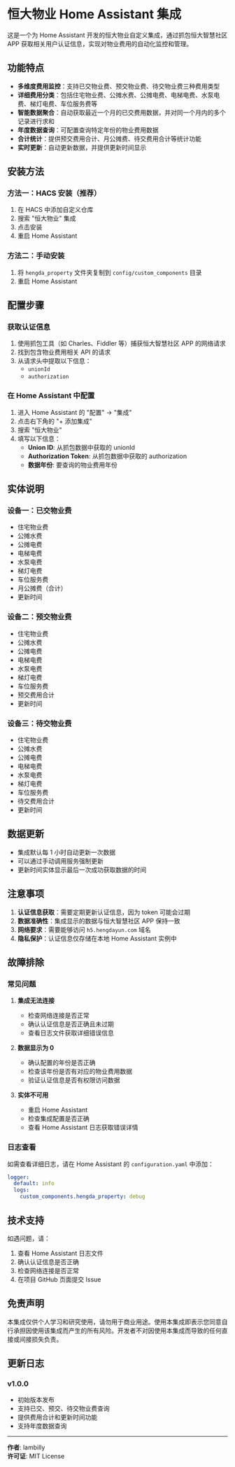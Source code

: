 # 恒大物业 Home Assistant 集成

这是一个为 Home Assistant 开发的恒大物业自定义集成，通过抓包恒大智慧社区 APP 获取相关用户认证信息，实现对物业费用的自动化监控和管理。

## 功能特点

- **多维度费用监控**：支持已交物业费、预交物业费、待交物业费三种费用类型
- **详细费用分类**：包括住宅物业费、公摊水费、公摊电费、电梯电费、水泵电费、梯灯电费、车位服务费等
- **智能数据聚合**：自动获取最近一个月的已交费用数据，并对同一个月内的多个记录进行求和
- **年度数据查询**：可配置查询特定年份的物业费用数据
- **合计统计**：提供预交费用合计、月公摊费、待交费用合计等统计功能
- **实时更新**：自动更新数据，并提供更新时间显示

## 安装方法

### 方法一：HACS 安装（推荐）
1. 在 HACS 中添加自定义仓库
2. 搜索 "恒大物业" 集成
3. 点击安装
4. 重启 Home Assistant

### 方法二：手动安装
1. 将 `hengda_property` 文件夹复制到 `config/custom_components` 目录
2. 重启 Home Assistant

## 配置步骤

### 获取认证信息
1. 使用抓包工具（如 Charles、Fiddler 等）捕获恒大智慧社区 APP 的网络请求
2. 找到包含物业费用相关 API 的请求
3. 从请求头中提取以下信息：
   - `unionId`
   - `authorization`

### 在 Home Assistant 中配置
1. 进入 Home Assistant 的 "配置" -> "集成"
2. 点击右下角的 "+ 添加集成"
3. 搜索 "恒大物业"
4. 填写以下信息：
   - **Union ID**: 从抓包数据中获取的 unionId
   - **Authorization Token**: 从抓包数据中获取的 authorization
   - **数据年份**: 要查询的物业费用年份

## 实体说明

### 设备一：已交物业费
- 住宅物业费
- 公摊水费
- 公摊电费
- 电梯电费
- 水泵电费
- 梯灯电费
- 车位服务费
- 月公摊费（合计）
- 更新时间

### 设备二：预交物业费
- 住宅物业费
- 公摊水费
- 公摊电费
- 电梯电费
- 水泵电费
- 梯灯电费
- 车位服务费
- 预交费用合计
- 更新时间

### 设备三：待交物业费
- 住宅物业费
- 公摊水费
- 公摊电费
- 电梯电费
- 水泵电费
- 梯灯电费
- 车位服务费
- 待交费用合计
- 更新时间

## 数据更新

- 集成默认每 1 小时自动更新一次数据
- 可以通过手动调用服务强制更新
- 更新时间实体显示最后一次成功获取数据的时间

## 注意事项

1. **认证信息获取**：需要定期更新认证信息，因为 token 可能会过期
2. **数据准确性**：集成显示的数据与恒大智慧社区 APP 保持一致
3. **网络要求**：需要能够访问 `h5.hengdayun.com` 域名
4. **隐私保护**：认证信息仅存储在本地 Home Assistant 实例中

## 故障排除

### 常见问题

1. **集成无法连接**
   - 检查网络连接是否正常
   - 确认认证信息是否正确且未过期
   - 查看日志文件获取详细错误信息

2. **数据显示为 0**
   - 确认配置的年份是否正确
   - 检查该年份是否有对应的物业费用数据
   - 验证认证信息是否有权限访问数据

3. **实体不可用**
   - 重启 Home Assistant
   - 检查集成配置是否正确
   - 查看 Home Assistant 日志获取错误详情

### 日志查看

如需查看详细日志，请在 Home Assistant 的 `configuration.yaml` 中添加：

```yaml
logger:
  default: info
  logs:
    custom_components.hengda_property: debug
```

## 技术支持

如遇问题，请：
1. 查看 Home Assistant 日志文件
2. 确认认证信息是否正确
3. 检查网络连接是否正常
4. 在项目 GitHub 页面提交 Issue

## 免责声明

本集成仅供个人学习和研究使用，请勿用于商业用途。使用本集成即表示您同意自行承担因使用该集成而产生的所有风险。开发者不对因使用本集成而导致的任何直接或间接损失负责。

## 更新日志

### v1.0.0
- 初始版本发布
- 支持已交、预交、待交物业费查询
- 提供费用合计和更新时间功能
- 支持年度数据查询

---

**作者**: lambilly  
**许可证**: MIT License
